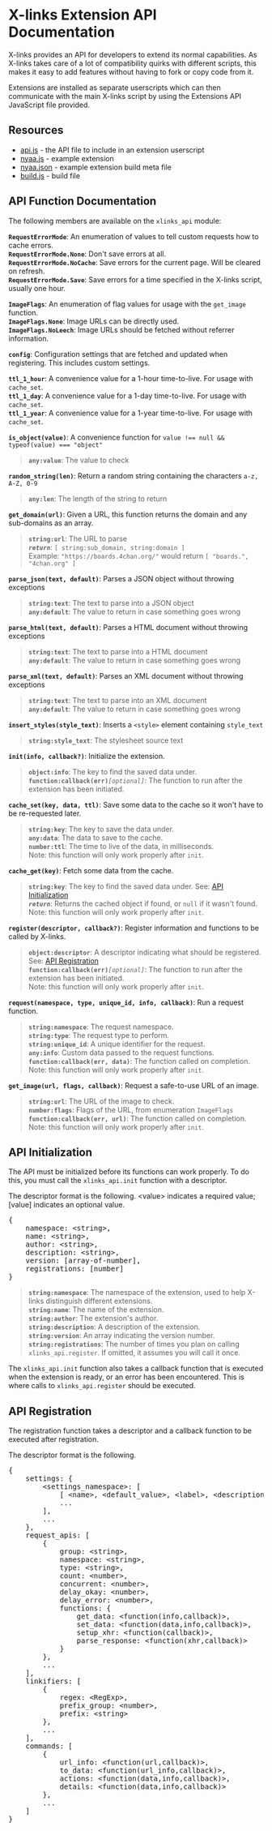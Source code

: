 <h1>X-links Extension API Documentation</h1>

<p>
X-links provides an API for developers to extend its normal capabilities.
As X-links takes care of a lot of compatibility quirks with different scripts, this makes it easy to add features without having to fork or copy code from it.
</p>
<p>
Extensions are installed as separate userscripts which can then communicate with the main X-links script by using the Extensions API JavaScript file provided.
</p>


<h2>Resources</h2>

<ul>
<li><a href="https://github.com/dnsev-h/x-links/blob/master/extensions/api.js">api.js</a> - the API file to include in an extension userscript</li>
<li><a href="https://github.com/dnsev-h/x-links/blob/master/src/extensions/nyaa.js">nyaa.js</a> - example extension</li>
<li><a href="https://github.com/dnsev-h/x-links/blob/master/src/extensions/nyaa.json">nyaa.json</a> - example extension build meta file</li>
<li><a href="https://github.com/dnsev-h/x-links/blob/master/build.js">build.js</a> - build file</li>
</ul>


<h2>API Function Documentation</h2>

<p>
The following members are available on the <code>xlinks_api</code> module:
</p>

<p>
<b><code>RequestErrorMode</code></b>: An enumeration of values to tell custom requests how to cache errors.<br />
<b><code>RequestErrorMode.None</code></b>: Don't save errors at all.<br />
<b><code>RequestErrorMode.NoCache</code></b>: Save errors for the current page. Will be cleared on refresh.<br />
<b><code>RequestErrorMode.Save</code></b>: Save errors for a time specified in the X-links script, usually one hour.
</p>

<p>
<b><code>ImageFlags</code></b>: An enumeration of flag values for usage with the <code>get_image</code> function.<br />
<b><code>ImageFlags.None</code></b>: Image URLs can be directly used.<br />
<b><code>ImageFlags.NoLeech</code></b>: Image URLs should be fetched without referrer information.
</p>

<p>
<b><code>config</code></b>: Configuration settings that are fetched and updated when registering. This includes custom settings.
</p>

<p>
<b><code>ttl_1_hour</code></b>: A convenience value for a 1-hour time-to-live. For usage with <code>cache_set</code>.<br />
<b><code>ttl_1_day</code></b>: A convenience value for a 1-day time-to-live. For usage with <code>cache_set</code>.<br />
<b><code>ttl_1_year</code></b>: A convenience value for a 1-year time-to-live. For usage with <code>cache_set</code>.
</p>

<p>
<b><code>is_object(value)</code></b>: A convenience function for <code>value !== null && typeof(value) === "object"</code><br />
<blockquote>
<b><code>any:value</code></b>: The value to check
</blockquote>
</p>

<p>
<b><code>random_string(len)</code></b>: Return a random string containing the characters <code>a-z, A-Z, 0-9</code><br />
<blockquote>
<b><code>any:len</code></b>: The length of the string to return
</blockquote>
</p>

<p>
<b><code>get_domain(url)</code></b>: Given a URL, this function returns the domain and any sub-domains as an array.<br />
<blockquote>
<b><code>string:url</code></b>: The URL to parse<br />
<i><b><code>return</code></b></i>: <code>[ string:sub_domain, string:domain ]</code><br />
Example: <code>"https://boards.4chan.org/"</code> would return <code>[ "boards.", "4chan.org" ]</code>
</blockquote>
</p>

<p>
<b><code>parse_json(text, default)</code></b>: Parses a JSON object without throwing exceptions<br />
<blockquote>
<b><code>string:text</code></b>: The text to parse into a JSON object<br />
<b><code>any:default</code></b>: The value to return in case something goes wrong
</blockquote>
</p>

<p>
<b><code>parse_html(text, default)</code></b>: Parses a HTML document without throwing exceptions<br />
<blockquote>
<b><code>string:text</code></b>: The text to parse into a HTML document<br />
<b><code>any:default</code></b>: The value to return in case something goes wrong
</blockquote>
</p>

<p>
<b><code>parse_xml(text, default)</code></b>: Parses an XML document without throwing exceptions<br />
<blockquote>
<b><code>string:text</code></b>: The text to parse into an XML document<br />
<b><code>any:default</code></b>: The value to return in case something goes wrong
</blockquote>
</p>

<p>
<b><code>insert_styles(style_text)</code></b>: Inserts a <code>&lt;style&gt;</code> element containing <code>style_text</code><br />
<blockquote>
<b><code>string:style_text</code></b>: The stylesheet source text
</blockquote>
</p>

<p>
<b><code>init(info, callback?)</code></b>: Initialize the extension.<br />
<blockquote>
<b><code>object:info</code></b>: The key to find the saved data under.<br />
<b><code>function:callback(err)</code></b><i><code>[optional]</code></i>: The function to run after the extension has been initiated.
</blockquote>
</p>

<p>
<b><code>cache_set(key, data, ttl)</code></b>: Save some data to the cache so it won't have to be re-requested later.<br />
<blockquote>
<b><code>string:key</code></b>: The key to save the data under.<br />
<b><code>any:data</code></b>: The data to save to the cache.<br />
<b><code>number:ttl</code></b>: The time to live of the data, in milliseconds.<br />
Note: this function will only work properly after <code>init</code>.
</blockquote>
</p>

<p>
<b><code>cache_get(key)</code></b>: Fetch some data from the cache.<br />
<blockquote>
<b><code>string:key</code></b>: The key to find the saved data under. See: <a href="#api-initialization">API Initialization</a><br />
<i><b><code>return</code></b></i>: Returns the cached object if found, or <code>null</code> if it wasn't found.<br />
Note: this function will only work properly after <code>init</code>.
</blockquote>
</p>

<p>
<b><code>register(descriptor, callback?)</code></b>: Register information and functions to be called by X-links.<br />
<blockquote>
<b><code>object:descriptor</code></b>: A descriptor indicating what should be registered. See: <a href="#api-registration">API Registration</a><br />
<b><code>function:callback(err)</code></b><i><code>[optional]</code></i>: The function to run after the extension has been initiated.<br />
Note: this function will only work properly after <code>init</code>.
</blockquote>
</p>

<p>
<b><code>request(namespace, type, unique_id, info, callback)</code></b>: Run a request function.<br />
<blockquote>
<b><code>string:namespace</code></b>: The request namespace.<br />
<b><code>string:type</code></b>: The request type to perform.<br />
<b><code>string:unique_id</code></b>: A unique identifier for the request.<br />
<b><code>any:info</code></b>: Custom data passed to the request functions.<br />
<b><code>function:callback(err, data)</code></b>: The function called on completion.<br />
Note: this function will only work properly after <code>init</code>.
</blockquote>
</p>

<p>
<b><code>get_image(url, flags, callback)</code></b>: Request a safe-to-use URL of an image.<br />
<blockquote>
<b><code>string:url</code></b>: The URL of the image to check.<br />
<b><code>number:flags</code></b>: Flags of the URL, from enumeration <code>ImageFlags</code><br />
<b><code>function:callback(err, url)</code></b>: The function called on completion.<br />
Note: this function will only work properly after <code>init</code>.
</blockquote>
</p>


<h2 id="api-initialization">API Initialization</h2>

<p>
The API must be initialized before its functions can work properly.
To do this, you must call the <code>xlinks_api.init</code> function with a descriptor.
</p>
<p>
The descriptor format is the following.
&lt;value&gt indicates a required value; [value] indicates an optional value.
<br />
<pre>{
    namespace: &lt;string&gt;,
    name: &lt;string&gt;,
    author: &lt;string&gt;,
    description: &lt;string&gt;,
    version: [array-of-number],
    registrations: [number]
}</pre>
</p>
<p>
<blockquote>
<b><code>string:namespace</code></b>: The namespace of the extension, used to help X-links distinguish different extensions.<br />
<b><code>string:name</code></b>: The name of the extension.<br />
<b><code>string:author</code></b>: The extension's author.<br />
<b><code>string:description</code></b>: A description of the extension.<br />
<b><code>string:version</code></b>: An array indicating the version number.<br />
<b><code>string:registrations</code></b>: The number of times you plan on calling <code>xlinks_api.register</code>. If omitted, it assumes you will call it once.
</blockquote>
</p>
<p>
The <code>xlinks_api.init</code> function also takes a callback function that is executed when the extension is ready,
or an error has been encountered.
This is where calls to <code>xlinks_api.register</code> should be executed.
</p>


<h2 id="api-registration">API Registration</h2>

<p>
The registration function takes a descriptor and a callback function to be executed after registration.
</p>
<p>
The descriptor format is the following.
<br />
<pre>{
    settings: {
        &lt;settings_namespace&gt;: [
            [ &lt;name&gt;, &lt;default_value&gt;, &lt;label&gt;, &lt;description&gt;, &lt;descriptor?&gt; ],
            ...
        ],
        ...
    },
    request_apis: [
        {
            group: &lt;string&gt;,
            namespace: &lt;string&gt;,
            type: &lt;string&gt;,
            count: &lt;number&gt;,
            concurrent: &lt;number&gt;,
            delay_okay: &lt;number&gt;,
            delay_error: &lt;number&gt;,
            functions: {
                get_data: &lt;function(info,callback)&gt;,
                set_data: &lt;function(data,info,callback)&gt;,
                setup_xhr: &lt;function(callback)&gt;,
                parse_response: &lt;function(xhr,callback)&gt;
            }
        },
        ...
    ],
    linkifiers: [
        {
            regex: &lt;RegExp&gt;,
            prefix_group: &lt;number&gt;,
            prefix: &lt;string&gt;
        },
        ...
    ],
    commands: [
        {
            url_info: &lt;function(url,callback)&gt;,
            to_data: &lt;function(url_info,callback)&gt;,
            actions: &lt;function(data,info,callback)&gt;,
            details: &lt;function(data,info,callback)&gt;
        },
        ...
    ]
}</pre>
</p>


